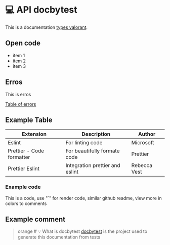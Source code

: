 # 💻 API docbytest

This is a documentation [types valorant](https://valorant-tips.vercel.app/).

## Open code

* item 1
* item 2
* item 3

## Erros

This is erros

[Table of errors](errors_status_table)


## Example Table

| Extension | Description | Author |
|-----------|--------|---------|
| Eslint  | For linting code | Microsoft |
| Prettier - Code formatter | For beautifully formate code | Prettier |
| Prettier Eslint  | Integration prettier and eslint | Rebecca Vest |


### Example code

This is a code, use "`" for render code, similar github readme, view more in colors to comments

## Example comment

> orange # 💡 What is docbytest
> [docbytest](https://github.com/gabrielogregorio/docbytest) is the project used to generate this documentation from tests